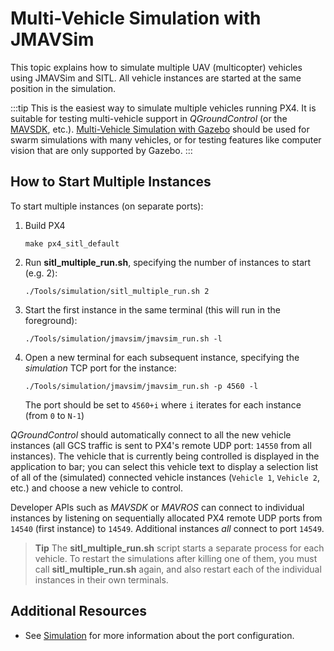 # Multi-Vehicle Simulation with JMAVSim

This topic explains how to simulate multiple UAV (multicopter) vehicles using JMAVSim and SITL.
All vehicle instances are started at the same position in the simulation.

:::tip
This is the easiest way to simulate multiple vehicles running PX4.
It is suitable for testing multi-vehicle support in *QGroundControl* (or the [MAVSDK](https://mavsdk.mavlink.io/), etc.).
[Multi-Vehicle Simulation with Gazebo](../simulation/multi-vehicle-simulation.md) should be used for swarm simulations with many vehicles, or for testing features like computer vision that are only supported by Gazebo.
:::


## How to Start Multiple Instances

To start multiple instances (on separate ports):

1. Build PX4
   ```
   make px4_sitl_default
   ```
1. Run **sitl_multiple_run.sh**, specifying the number of instances to start (e.g. 2):
   ```
   ./Tools/simulation/sitl_multiple_run.sh 2
   ```
1. Start the first instance in the same terminal (this will run in the foreground):
   ```
   ./Tools/simulation/jmavsim/jmavsim_run.sh -l
   ```
1. Open a new terminal for each subsequent instance, specifying the *simulation* TCP port for the instance:
   ```
   ./Tools/simulation/jmavsim/jmavsim_run.sh -p 4560 -l
   ```
   The port should be set to `4560+i` where `i` iterates for each instance (from `0` to `N-1`)
 
*QGroundControl* should automatically connect to all the new vehicle instances (all GCS traffic is sent to PX4's remote UDP port: `14550` from all instances).
The vehicle that is currently being controlled is displayed in the application to bar; you can select this vehicle text to display a selection list of all of the (simulated) connected vehicle instances (`Vehicle 1`, `Vehicle 2`, etc.) and choose a new vehicle to control.  

Developer APIs such as *MAVSDK* or *MAVROS* can connect to individual instances by listening on sequentially allocated PX4 remote UDP ports from `14540` (first instance) to `14549`.
Additional instances *all* connect to port `14549`.

> **Tip** The **sitl_multiple_run.sh** script starts a separate process for each vehicle.
  To restart the simulations after killing one of them, you must call **sitl_multiple_run.sh** again, and also restart each of the individual instances in their own terminals.

## Additional Resources

* See [Simulation](../simulation/README.md) for more information about the port configuration.
